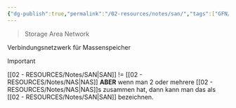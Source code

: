 ```yaml
---
{"dg-publish":true,"permalink":"/02-resources/notes/san/","tags":["GFN/prüfungsrelevant","netzwerk","speicher"],"updated":"2024-08-16T18:36:37.000+02:00"}
---
```


> Storage Area Network 

Verbindungsnetzwerk für Massenspeicher

>[!important] 
>[[02 - RESOURCES/Notes/SAN\|SAN]]  != [[02 - RESOURCES/Notes/NAS\|NAS]]
>**ABER** wenn man 2 oder mehrere [[02 - RESOURCES/Notes/NAS\|NAS]]s zusammen hat, dann kann man das als [[02 - RESOURCES/Notes/SAN\|SAN]] bezeichnen.
